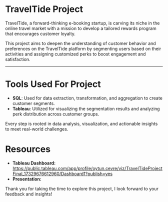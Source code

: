 # TravelTide Project

TravelTide, a forward-thinking e-booking startup, is carving its niche in the online travel market with a mission to develop a tailored rewards program that encourages customer loyalty.

This project aims to deepen the understanding of customer behavior and preferences on the TravelTide platform by segmenting users based on their activities and assigning customized perks to boost engagement and satisfaction.

---

# Tools Used For Project
- **SQL**: Used for data extraction, transformation, and aggregation to create customer segments.
- **Tableau**: Utilized for visualizing the segmentation results and analyzing perk distribution across customer groups.

Every step is rooted in data analysis, visualization, and actionable insights to meet real-world challenges.

# Resources

* **Tableau Dashboard:** https://public.tableau.com/app/profile/oytun.cevre/viz/TravelTideProjectFinal_17329676612960/Dashboard1?publish=yes
* **Presentation:** 

Thank you for taking the time to explore this project, I look forward to your feedback and insights!

